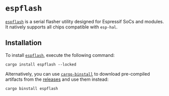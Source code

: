 # `espflash`

[`espflash`][espflash] is a serial flasher utility  designed for Espressif SoCs and modules. It natively supports all chips compatible with `esp-hal`.

[espflash]: https://github.com/esp-rs/espflash

## Installation

To install [`espflash`][espflash], execute the following command:

```shell
cargo install espflash --locked
```

Alternatively, you can use [`cargo-binstall`][cargo-binstall] to download pre-compiled artifacts from the [releases] and use them instead:

```bash
cargo binstall espflash
```

[cargo-binstall]: https://github.com/cargo-bins/cargo-binstall
[releases]: https://github.com/esp-rs/espflash/releases
[espflash]: https://github.com/esp-rs/espflash/tree/main/espflash/
